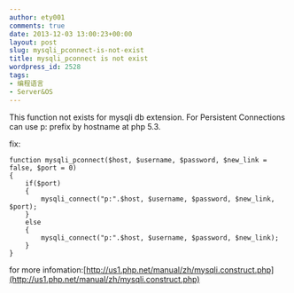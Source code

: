 ```yaml
---
author: ety001
comments: true
date: 2013-12-03 13:00:23+00:00
layout: post
slug: mysqli_pconnect-is-not-exist
title: mysqli_pconnect is not exist
wordpress_id: 2528
tags:
- 编程语言
- Server&OS
---
```


This function not exists for mysqli db extension. For Persistent Connections can use p: prefix by hostname at php 5.3.

fix:


    function mysqli_pconnect($host, $username, $password, $new_link = false, $port = 0)
    {
        if($port)
        {
            mysqli_connect("p:".$host, $username, $password, $new_link, $port);
        }
        else
        {
            mysqli_connect("p:".$host, $username, $password, $new_link);
        }
    }

for more infomation:[http://us1.php.net/manual/zh/mysqli.construct.php](http://us1.php.net/manual/zh/mysqli.construct.php)

